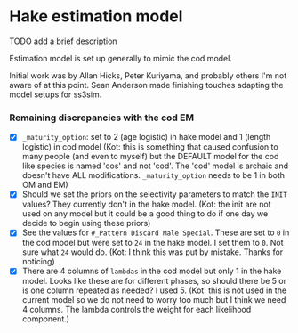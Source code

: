 # Hake estimation model

TODO add a brief description

Estimation model is set up generally to mimic the cod model.

Initial work was by Allan Hicks, Peter Kuriyama, and probably others I'm not aware of at this point. Sean Anderson made finishing touches adapting the model setups for ss3sim.

### Remaining discrepancies with the cod EM

- [x] `_maturity_option`: set to 2 (age logistic) in hake model and 1 (length logistic) in cod model (Kot: this is something that caused confusion to many people (and even to myself) but the DEFAULT model for the cod like species is named 'cos' and not 'cod'. The 'cod' model is archaic and doesn't have ALL modifications. `_maturity_option` needs to be 1 in both OM and EM)
- [x] Should we set the priors on the selectivity parameters to match the `INIT` values? They currently don't in the hake model. (Kot: the init are not used on any model but it could be a good thing to do if one day we decide to begin using these priors)
- [x] See the values for `#_Pattern Discard Male Special`. These are set to `0` in the cod model but were set to `24` in the hake model. I set them to `0`. Not sure what `24` would do. (Kot: I think this was put by mistake. Thanks for noticing)
- [x] There are 4 columns of `lambdas` in the cod model but only 1 in the hake model. Looks like these are for different phases, so should there be 5 or is one column repeated as needed? I used 5. (Kot: this is not used in the current model so we do not need to worry too much but I think we need 4 columns. The lambda controls the weight for each likelihood component.)
